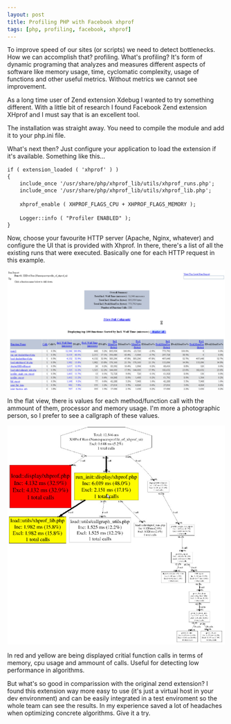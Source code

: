 ```yaml
---
layout: post
title: Profiling PHP with Facebook xhprof
tags: [php, profiling, facebook, xhprof]
---
```


To improve speed of our sites (or scripts) we need to detect bottlenecks. How we can accomplish that? profiling. What's profiling? It's form of dynamic programing that analyzes and measures different aspects of software like memory usage, time, cyclomatic complexity, usage of functions and other useful metrics. Without metrics we cannot see improvement.

As a long time user of Zend extension Xdebug I wanted to try something different. With a little bit of research I found Facebook Zend extension XHprof and I must say that is an excellent tool.

The installation was straight away. You need to compile the module and add it to your php.ini file.

What's next then? Just configure your application to load the extension if it's available. Something like this...

	if ( extension_loaded ( 'xhprof' ) )
	{
    	include_once '/usr/share/php/xhprof_lib/utils/xhprof_runs.php';
    	include_once '/usr/share/php/xhprof_lib/utils/xhprof_lib.php';
    
    	xhprof_enable ( XHPROF_FLAGS_CPU + XHPROF_FLAGS_MEMORY );
    
    	Logger::info ( "Profiler ENABLED" );
	}

Now, choose your favourite HTTP server (Apache, Nginx, whatever) and configure the UI that is provided with Xhprof. In there, there's a list of all the existing runs that were executed. Basically one for each HTTP request in this example.

<img src="/images/2013/2013-09-16-sample-flat-view.jpg" alt="xhprof flat view" class="center" />

In the flat view, there is values for each method/function call with the ammount of them, processor and memory usage. I'm more a photographic person, so I prefer to see a callgraph of these values.

<img src="/images/2013/2013-09-16-sample-callgraph-image.jpg" alt="xhprof callgraph" class="center" />

In red and yellow are being displayed critial function calls in terms of memory, cpu usage and ammount of calls. Useful for detecting low performance in algorithms.

But what's so good in comparission with the original zend extension? I found this extension way more easy to use (it's just a virtual host in your dev environment) and can be easily integrated in a test enviroment so the whole team can see the results. In my experience saved a lot of headaches when optimizing concrete algorithms. Give it a try.